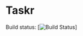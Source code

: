 # Taskr 
Build status: [![Build Status](https://raw.githubusercontent.com/dwyl/repo-badges/master/highresPNGs/build-passing.png)]
